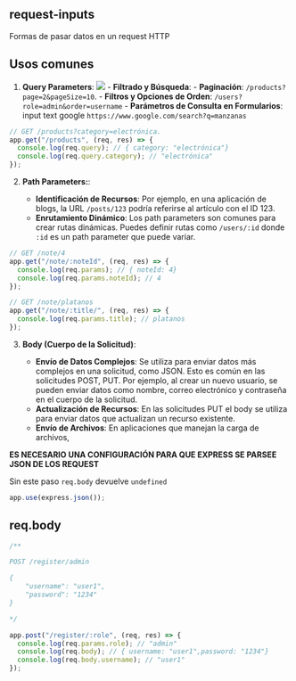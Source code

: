 ## request-inputs

Formas de pasar datos en un request HTTP

## Usos comunes

1. **Query Parameters**:
   ![](https://developer.mozilla.org/en-US/docs/Learn/Common_questions/Web_mechanics/What_is_a_URL/mdn-url-all.png) - **Filtrado y Búsqueda**: - **Paginación**: `/products?page=2&pageSize=10`. - **Filtros y Opciones de Orden**: `/users?role=admin&order=username` - **Parámetros de Consulta en Formularios**: input text google `https://www.google.com/search?q=manzanas`

```javascript
// GET /products?category=electrónica.
app.get("/products", (req, res) => {
  console.log(req.query); // { category: "electrónica"}
  console.log(req.query.category); // "electrónica"
});
```

2. **Path Parameters:**:

   - **Identificación de Recursos**: Por ejemplo, en una aplicación de blogs, la URL `/posts/123` podría referirse al artículo con el ID 123.
   - **Enrutamiento Dinámico**: Los path parameters son comunes para crear rutas dinámicas. Puedes definir rutas como `/users/:id` donde `:id` es un path parameter que puede variar.

```javascript
// GET /note/4
app.get("/note/:noteId", (req, res) => {
  console.log(req.params); // { noteId: 4}
  console.log(req.params.noteId); // 4
});

// GET /note/platanos
app.get("/note/:title/", (req, res) => {
  console.log(req.params.title); // platanos
});
```

3. **Body (Cuerpo de la Solicitud)**:

   - **Envío de Datos Complejos**: Se utiliza para enviar datos más complejos en una solicitud, como JSON. Esto es común en las solicitudes POST, PUT. Por ejemplo, al crear un nuevo usuario, se pueden enviar datos como nombre, correo electrónico y contraseña en el cuerpo de la solicitud.
   - **Actualización de Recursos**: En las solicitudes PUT el body se utiliza para enviar datos que actualizan un recurso existente.
   - **Envío de Archivos**: En aplicaciones que manejan la carga de archivos,

**ES NECESARIO UNA CONFIGURACIÓN PARA QUE EXPRESS SE PARSEE JSON DE LOS REQUEST**

Sin este paso `req.body` devuelve `undefined`

```javascript
app.use(express.json());
```

## req.body

```javascript
/**

POST /register/admin

{
	"username": "user1",
	"password": "1234"
}

*/

app.post("/register/:role", (req, res) => {
  console.log(req.params.role); // "admin"
  console.log(req.body); // { username: "user1",password: "1234"}
  console.log(req.body.username); // "user1"
});
```
